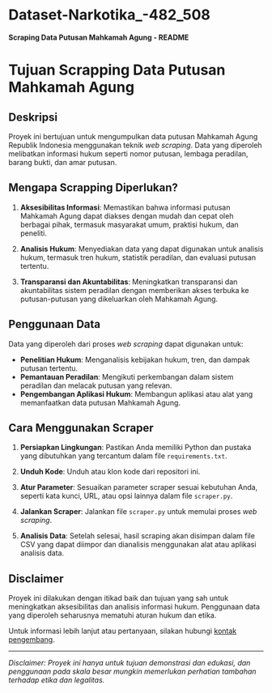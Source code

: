 # Dataset-Narkotika_-482_508

**Scraping Data Putusan Mahkamah Agung - README**

# Tujuan Scrapping Data Putusan Mahkamah Agung

## Deskripsi

Proyek ini bertujuan untuk mengumpulkan data putusan Mahkamah Agung Republik Indonesia menggunakan teknik *web scraping*. Data yang diperoleh melibatkan informasi hukum seperti nomor putusan, lembaga peradilan, barang bukti, dan amar putusan.

## Mengapa Scrapping Diperlukan?

1. **Aksesibilitas Informasi**: Memastikan bahwa informasi putusan Mahkamah Agung dapat diakses dengan mudah dan cepat oleh berbagai pihak, termasuk masyarakat umum, praktisi hukum, dan peneliti.

2. **Analisis Hukum**: Menyediakan data yang dapat digunakan untuk analisis hukum, termasuk tren hukum, statistik peradilan, dan evaluasi putusan tertentu.

3. **Transparansi dan Akuntabilitas**: Meningkatkan transparansi dan akuntabilitas sistem peradilan dengan memberikan akses terbuka ke putusan-putusan yang dikeluarkan oleh Mahkamah Agung.

## Penggunaan Data

Data yang diperoleh dari proses *web scraping* dapat digunakan untuk:

- **Penelitian Hukum**: Menganalisis kebijakan hukum, tren, dan dampak putusan tertentu.
- **Pemantauan Peradilan**: Mengikuti perkembangan dalam sistem peradilan dan melacak putusan yang relevan.
- **Pengembangan Aplikasi Hukum**: Membangun aplikasi atau alat yang memanfaatkan data putusan Mahkamah Agung.

## Cara Menggunakan Scraper

1. **Persiapkan Lingkungan**: Pastikan Anda memiliki Python dan pustaka yang dibutuhkan yang tercantum dalam file `requirements.txt`.

2. **Unduh Kode**: Unduh atau klon kode dari repositori ini.

3. **Atur Parameter**: Sesuaikan parameter scraper sesuai kebutuhan Anda, seperti kata kunci, URL, atau opsi lainnya dalam file `scraper.py`.

4. **Jalankan Scraper**: Jalankan file `scraper.py` untuk memulai proses *web scraping*.

5. **Analisis Data**: Setelah selesai, hasil scraping akan disimpan dalam file CSV yang dapat diimpor dan dianalisis menggunakan alat atau aplikasi analisis data.

## Disclaimer

Proyek ini dilakukan dengan itikad baik dan tujuan yang sah untuk meningkatkan aksesibilitas dan analisis informasi hukum. Penggunaan data yang diperoleh seharusnya mematuhi aturan hukum dan etika.

Untuk informasi lebih lanjut atau pertanyaan, silakan hubungi [kontak pengembang](mailto:developer@example.com).

---

*Disclaimer: Proyek ini hanya untuk tujuan demonstrasi dan edukasi, dan penggunaan pada skala besar mungkin memerlukan perhatian tambahan terhadap etika dan legalitas.*
